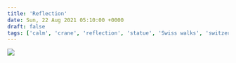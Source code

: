 ```yaml
---
title: 'Reflection'
date: Sun, 22 Aug 2021 05:10:00 +0000
draft: false
tags: ['calm', 'crane', 'reflection', 'statue', 'Swiss walks', 'switzerland', 'water']
---
```


![](https://www.main-vision.com/richard/blog/wp-content/uploads/2021/08/img_7280-768x1024.jpg)